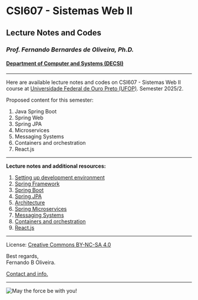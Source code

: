 # CSI607 - Sistemas Web II

## Lecture Notes and Codes

### *Prof. Fernando Bernardes de Oliveira, Ph.D.*

#### [Department of Computer and Systems (DECSI)](https://decsi.ufop.br/)

---

Here are available lecture notes and codes on CSI607 - Sistemas Web II course at [Universidade Federal de Ouro Preto (UFOP)](http://www.ufop.br). Semester 2025/2.

Proposed content for this semester:

1. Java Spring Boot
1. Spring Web
1. Spring JPA
1. Microservices
1. Messaging Systems
1. Containers and orchestration
1. React.js

---

**Lecture notes and additional resources:**

1. [Setting up development environment](./LectureNotes/setting-environment.md)
1. [Spring Framework](./LectureNotes/spring-framework.md)
1. [Spring Boot](./LectureNotes/spring-boot.md)
1. [Spring JPA](./LectureNotes/spring-jpa.md)
1. [Architecture](./LectureNotes/architecture.md)
1. [Spring Microservices](./LectureNotes/spring-microservices.md)
1. [Messaging Systems](./LectureNotes/messaging-system.md)
1. [Containers and orchestration](./LectureNotes/containers.md)
1. [React.js](./LectureNotes/reactjs.md)

---

License: [Creative Commons BY-NC-SA 4.0](https://creativecommons.org/licenses/by-nc-sa/4.0/)

Best regards,  
Fernando B Oliveira.

[Contact and info.](mailto:fboliveira@ufop.edu.br)

---

![May the force be with you!](https://media.giphy.com/media/SW52VX6Xtzk1q/giphy.gif)
